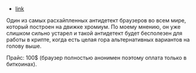 - [link](https://ls.tenebris.cc/)

Один из самых расхайпленных антидетект браузеров во всем мире, который построен на движке хромиум. По моему мнению, он уже слишком сильно устарел и такой антидетект будет бесполезен для работы в крипте, когда есть целая гора альтернативных вариантов на голову выше.

Прайс: 100$ (браузер полностью анонимен поэтому оплата только в биткоинах).